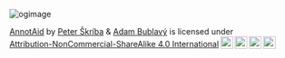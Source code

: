 ![ogimage](https://github.com/histopathology-image-annotation-tool/.github/assets/28087485/23528b2c-73fb-4e6c-a7b5-f9528ce9a3f2)

<p xmlns:cc="http://creativecommons.org/ns#" xmlns:dct="http://purl.org/dc/terms/"><a property="dct:title" rel="cc:attributionURL" href="https://github.com/histopathology-image-annotation-tool">AnnotAid</a> by <span property="cc:attributionName"><a href="https://github.com/PeterSkriba" target="_blank" rel="noopener noreferrer" style="display:inline-block;">Peter Škríba</a> & <a href="https://github.com/Sangalaa" target="_blank" rel="noopener noreferrer" style="display:inline-block;">Adam Bublavý</a></span> is licensed under <a href="http://creativecommons.org/licenses/by-nc-sa/4.0/?ref=chooser-v1" target="_blank" rel="license noopener noreferrer" style="display:inline-block;">Attribution-NonCommercial-ShareAlike 4.0 International<img style="height:22px!important;margin-left:3px;vertical-align:text-bottom;" src="https://mirrors.creativecommons.org/presskit/icons/cc.svg?ref=chooser-v1"><img style="height:22px!important;margin-left:3px;vertical-align:text-bottom;" src="https://mirrors.creativecommons.org/presskit/icons/by.svg?ref=chooser-v1"><img style="height:22px!important;margin-left:3px;vertical-align:text-bottom;" src="https://mirrors.creativecommons.org/presskit/icons/nc.svg?ref=chooser-v1"><img style="height:22px!important;margin-left:3px;vertical-align:text-bottom;" src="https://mirrors.creativecommons.org/presskit/icons/sa.svg?ref=chooser-v1"></a></p>
